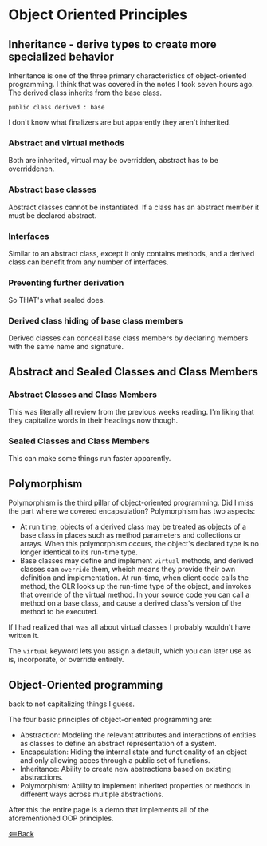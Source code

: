 # Object Oriented Principles

## Inheritance - derive types to create more specialized behavior

Inheritance is one of the three primary characteristics of object-oriented programming. I think that was covered in the notes I took seven hours ago. The derived class inherits from the base class.
```
public class derived : base
```

I don't know what finalizers are but apparently they aren't inherited.

### Abstract and virtual methods

Both are inherited, virtual may be overridden, abstract has to be overriddenen.

### Abstract base classes

Abstract classes cannot be instantiated. If a class has an abstract member it must be declared abstract.

### Interfaces

Similar to an abstract class, except it only contains methods, and a derived class can benefit from any number of interfaces.

### Preventing further derivation

So THAT's what sealed does.

### Derived class hiding of base class members

Derived classes can conceal base class members by declaring members with the same name and signature.

## Abstract and Sealed Classes and Class Members

### Abstract Classes and Class Members

This was literally all review from the previous weeks reading. I'm liking that they capitalize words in their headings now though.

### Sealed Classes and Class Members

This can make some things run faster apparently.

## Polymorphism

Polymorphism is the third pillar of object-oriented programming. Did I miss the part where we covered encapsulation? Polymorphism has two aspects:
- At run time, objects of a derived class may be treated as objects of a base class in places such as method parameters and collections or arrays. When this polymorphism occurs, the object's declared type is no longer identical to its run-time type.
- Base classes may define and implement `virtual` methods, and derived classes can `override` them, wheich means they provide their own definition and implementation. At run-time, when client code calls the method, the CLR looks up the run-time type of the object, and invokes that override of the virtual method. In your source code you can call a method on a base class, and cause a derived class's version of the method to be executed.

If I had realized that was all about virtual classes I probably wouldn't have written it.

The `virtual` keyword lets you assign a default, which you can later use as is, incorporate, or override entirely.

## Object-Oriented programming

back to not capitalizing things I guess.

The four basic principles of object-oriented programming are:
- Abstraction: Modeling the relevant attributes and interactions of entities as classes to define an abstract representation of a system.
- Encapsulation: Hiding the internal state and functionality of an object and only allowing acces through a public set of functions.
- Inheritance: Ability to create new abstractions based on existing abstractions.
- Polymorphism: Ability to implement inherited properties or methods in different ways across multiple abstractions.

After this the entire page is a demo that implements all of the aforementioned OOP principles.

[<==Back](README.md)